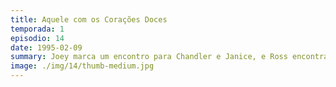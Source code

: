 ```yaml
---
title: Aquele com os Corações Doces
temporada: 1
episodio: 14
date: 1995-02-09
summary: Joey marca um encontro para Chandler e Janice, e Ross encontra Carol e Susan em um encontro de Dia dos Namorados.
image: ./img/14/thumb-medium.jpg
---
```

